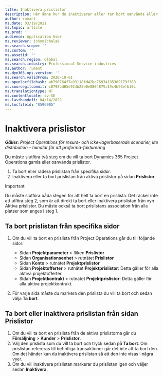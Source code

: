 ```yaml
---
title: Inaktivera prislistor
description: Här ämne hur du inaktiverar eller tar bort oanvända eller gamla prislistor.
author: rumant
ms.date: 03/19/2021
ms.topic: article
ms.prod: ''
audience: Application User
ms.reviewer: johnmichalak
ms.search.scope: ''
ms.custom: ''
ms.assetid: ''
ms.search.region: Global
ms.search.industry: Professional Service industries
ms.author: rumant
ms.dyn365.ops.version: ''
ms.search.validFrom: 2020-10-01
ms.openlocfilehash: ab790764f7a99118fd42bc76934105389173ff88
ms.sourcegitcommit: c0792bd65d92db25e0e8864879a19c4b93efb10c
ms.translationtype: HT
ms.contentlocale: sv-SE
ms.lasthandoff: 04/14/2022
ms.locfileid: "8596905"
---
```

# <a name="deactivate-price-lists"></a>Inaktivera prislistor 

_**Gäller:** Project Operations för resurs- och icke-lagerbaserade scenarier, lite distribution – handlar för att proforma-fakturering_

Du måste slutföra två steg om du vill ta bort Dynamics 365 Project Operations gamla eller oanvända prislistor. 

1. Ta bort eller radera prislistan från specifika sidor.
2. Inaktivera eller ta bort prislistan från aktiva prislistor på sidan **Prislistor**.

>[!IMPORTANT]
> Du måste slutföra båda stegen för att helt ta bort en prislista. Det räcker inte att utföra steg 2, som är att direkt ta bort eller inaktivera prislistan från vyn Aktiva prislistor. Du måste också ta bort prislistans association från alla platser som anges i steg 1.

## <a name="delete-the-price-list-from-specific-pages"></a>Ta bort prislistan från specifika sidor
1. Om du vill ta bort en prislista från Project Operations går du till följande sidor:  

      - Sidan **Projektparameter** > fliken **Prislistor**
      - Sidan **Organisationsenhet** > rutnätet **Prislistor**
      - Sidan **Konto** > rutnätet **Projektprislistor**
      - Sidan **Projektofferter** > rutnätet **Projektprislistor**: Detta gäller för alla aktiva projektofferter.
      - Sidan **Projektkontrakt** > rutnätet **Projektprislistor**: Detta gäller för alla aktiva projektkontrakt.

 2. För varje sida måste du markera den prislista du vill ta bort och sedan välja **Ta bort**. 
 
## <a name="delete-or-deactivate-the-price-list-from-the-price-lists-page"></a>Ta bort eller inaktivera prislistan från sidan Prislistor
 
1. Om du vill ta bort en prislista från de aktiva prislistorna går du **Försäljning** > **Kunder** > **Prislistor**. 
2. Välj den prislista som du vill ta bort och tryck sedan på **Ta bort**. Om prislistan refereras till befintliga transaktioner går det inte att ta bort den. Om det händer kan du inaktivera prislistan så att den inte visas i några vyer. 
3. Om du vill inaktivera prislistan markerar du prislistan igen och väljer sedan **Inaktivera**.   
